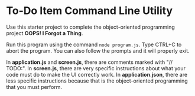 # To-Do Item Command Line Utility

Use this starter project to complete the object-oriented programming project
**OOPS! I Forgot a Thing**.

Run this program using the command `node program.js`. Type CTRL+C to abort the
program. You can also follow the prompts and it will properly exit.

In **application.js** and **screen.js**, there are comments marked with "//
TODO:". In **screen.js**, there are very specific instructions about what your
code must do to make the UI correctly work. In **application.json**, there are
less specific instructions because that is the object-oriented programming that
you must perform.
